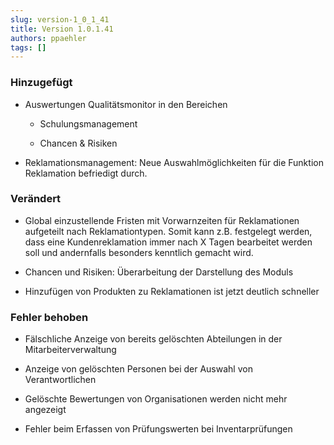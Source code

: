 ```yaml
---
slug: version-1_0_1_41
title: Version 1.0.1.41
authors: ppaehler
tags: []
---
```


### Hinzugefügt

- Auswertungen Qualitätsmonitor in den Bereichen

  - Schulungsmanagement

  - Chancen & Risiken

- Reklamationsmanagement: Neue Auswahlmöglichkeiten für die Funktion Reklamation befriedigt durch.

### Verändert

- Global einzustellende Fristen mit Vorwarnzeiten für Reklamationen aufgeteilt nach Reklamationtypen. Somit kann z.B. festgelegt werden, dass eine Kundenreklamation immer nach X Tagen bearbeitet werden soll und andernfalls besonders kenntlich gemacht wird.

- Chancen und Risiken: Überarbeitung der Darstellung des Moduls

- Hinzufügen von Produkten zu Reklamationen ist jetzt deutlich schneller

### Fehler behoben

- Fälschliche Anzeige von bereits gelöschten Abteilungen in der Mitarbeiterverwaltung

- Anzeige von gelöschten Personen bei der Auswahl von Verantwortlichen

- Gelöschte Bewertungen von Organisationen werden nicht mehr angezeigt

- Fehler beim Erfassen von Prüfungswerten bei Inventarprüfungen
